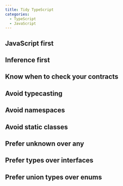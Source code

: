 ```yaml
---
title: Tidy TypeScript
categories:
  - TypeScript
  - JavaScript
---
```


## JavaScript first

## Inference first

## Know when to check your contracts

## Avoid typecasting

## Avoid namespaces

## Avoid static classes

## Prefer unknown over any

## Prefer types over interfaces

## Prefer union types over enums
